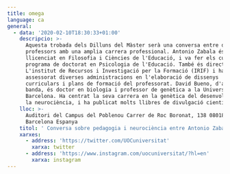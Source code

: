 ```yaml
---
title: omega
language: ca
general:
  - data: '2020-02-10T18:30:33+01:00'
    descripcio: >-
      Aquesta trobada dels Dilluns del Màster serà una conversa entre dos
      professors amb una amplia carrera professional. Antonio Zabala és
      llicenciat en Filosofia i Ciències de l'Educació, i va fer els cursos del
      programa de doctorat en Psicologia de l'Educació. També és director de
      L'institut de Recursos i Investigació per la Formació (IRIF) i ha
      assessorat diverses administracions en l'elaboració de dissenys
      curriculars i plans de formació del professorat. David Bueno, d'altra
      banda, és doctor en biologia i professor de genètica a la Universitat de
      Barcelona. Ha centrat la seva carrera en la genètica del desenvolupament i
      la neurociència, i ha publicat molts llibres de divulgació científica.
    lloc: >-
      Auditori del Campus del Poblenou Carrer de Roc Boronat, 138 08018
      Barcelona Espanya
    titol: ' Conversa sobre pedagogia i neurociència entre Antonio Zabala i David Bueno'
    xarxes:
      - address: 'https://twitter.com/UOCuniversitat'
        xarxa: twitter
      - address: 'https://www.instagram.com/uocuniversitat/?hl=en'
        xarxa: instagram
---
```


